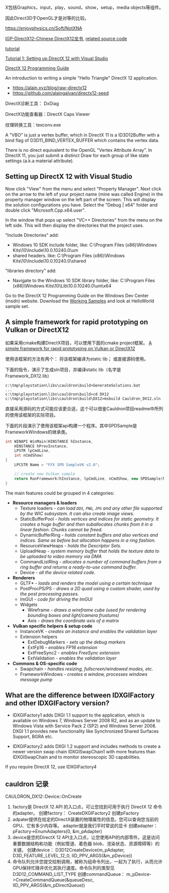 X包括Graphics，input，play，sound，show，setup，media objects等组件。

因此Direct3D于OpenGL才是对等的比较。

https://enjoyphysics.cn/Soft/NotXNA

[IGP-DirectX12-Chinese DirectX12龙书](https://github.com/LinkClinton/IGP-DirectX12-Chinese), [related source code](https://github.com/d3dcoder/d3d12book)

[tutorial](http://www.rastertek.com/)

[Tutorial 1: Setting up DirectX 12 with Visual Studio](http://www.rastertek.com/dx12tut01.html)

[DirectX 12 Programming Guide](https://docs.microsoft.com/en-us/windows/win32/direct3d12/directx-12-programming-guide)

An introduction to writing a simple "Hello Triangle" DirectX 12 application. 

  - https://alain.xyz/blog/raw-directx12
  - https://github.com/alaingalvan/directx12-seed

DirectX诊断工具： DxDiag

DirectX功能查看器：DirectX Caps Viewer

纹理转换工具：texconv.exe

A "VBO" is just a vertex buffer, which in DirectX 11 is a ID3D12Buffer with a bind flag of D3D11_BIND_VERTEX_BUFFER which contains the vertex data.

There is no direct equivalent to the OpenGL "Vertex Attribute Array". In DirectX 11, you just submit a distinct Draw for each group of like state settings (a.k.a material attribute).

## Setting up DirectX 12 with Visual Studio

Now click "View" from the menu and select "Property Manager". Next click on the arrow to the left of your project name (mine was called Engine) in the property manager window on the left part of the screen. This will display the solution configurations you have. Select the "Debug | x64" folder and double click "Microsoft.Cpp.x64.user".

In the window that pops up select "VC++ Directories" from the menu on the left side. This will then display the directories that the project uses.

"Include Directories" add: 

- Windows 10 SDK include folder, like: C:\Program Files (x86)\Windows Kits\10\Include\10.0.10240.0\um
- shared headers. like: C:\Program Files (x86)\Windows Kits\10\Include\10.0.10240.0\shared

"libraries directory" add:

- Navigate to the Windows 10 SDK library folder, like: C:\Program Files (x86)\Windows Kits\10\Lib\10.0.10240.0\um\x64

Go to the DirectX 12 Programming Guide on the Windows Dev Center (msdn) website. Download the [Working Samples](https://github.com/Microsoft/DirectX-Graphics-Samples) and look at HelloWorld sample set.

## A simple framework for rapid prototyping on Vulkan or DirectX12

如果采用cmake构建DirectX项目，可以使用下面的cmake project框架。
[A simple framework for rapid prototyping on Vulkan or DirectX12](https://github.com/GPUOpen-LibrariesAndSDKs/Cauldron)

使用该框架的方法有两个： 将该框架编译为static lib； 或直接源码使用。

下面的指令，演示了生成sln项目，并编译static lib（名字是Framework_DX12.lib）
```
c:\tmp\playstation\libs\cauldron\build>GenerateSolutions.bat
...
c:\tmp\playstation\libs\cauldron\build>cd DX12
c:\tmp\playstation\libs\cauldron\build\DX12>msbuild Cauldron_DX12.sln
```

直接采用源码的方式可能应该更合适，这个可以借鉴Cauldron项目readme中所列的使用该框架的实际项目。

下面的片段演示了使用该框架api构建一个程序。其中SPDSample是FrameworkWindows的继承类。
```c++
int WINAPI WinMain(HINSTANCE hInstance,
    HINSTANCE hPrevInstance,
    LPSTR lpCmdLine,
    int nCmdShow)
{
    LPCSTR Name = "FFX SPD SampleVK v2.0";

    // create new Vulkan sample
    return RunFramework(hInstance, lpCmdLine, nCmdShow, new SPDSample(Name));
}
```

The main features could be grouped in 4 categories:

- **Resource managers & loaders**
  - Texture loaders - *can load `DDS`, `PNG`, `JPG` and any other file supported by the WIC subsystem. It can also create image views.*
  - StaticBufferPool - *holds vertices and indices for static geometry. It creates a huge buffer and then suballocates chunks from it in a linear fashion. Chunks cannot be freed.*
  - DynamicBufferRing - *holds constant buffers and also vertices and indices. Same as before but allocation happens in a ring fashion.*
  - ResourceViewHeaps - *holds the Descriptor Sets.*  
  - UploadHeap - *system memory buffer that holds the texture data to be uploaded to video memory via DMA*
  - CommandListRing - *allocates a number of command buffers from a ring buffer and returns a ready-to-use command buffer.*
  - Device - *all the device related code.*
- **Renderers**
  - GLTF* - *loads and renders the model using a certain technique*
  - PostProcPS/PS - *draws a 2D quad using a custom shader, used by the post processing passes.*
  - ImGUI - *code for driving the ImGUI*
  - Widgets
    - Wireframe - *draws a wireframe cube (used for rendering bounding boxes and light/camera frustums)*
    - Axis - *draws the coordinate axis of a matrix*
- **Vulkan specific helpers & setup code**
  - InstanceVK - *creates an instance and enables the validation layer*
  - Extension helpers 
    - ExtDebugMarkers - *sets up the debug markers*
    - ExtFp16 - *enables FP16 extension*
    - ExtFreeSync2 - *enables FreeSync extension*
    - ExtValidation - *enables the validation layer*
- **Commons & OS-specific code**
  - Swapchain - *handles resizing, fullscreen/windowed modes, etc.*
  - FrameworkWindows - *creates a window, processes windows message pump*



## What are the difference between IDXGIFactory and other IDXGIFactory version?

- IDXGIFactory1 adds DXGI 1.1 support to the application, which is available on Windows 7, Windows Server 2008 R2, and as an update to Windows Vista with Service Pack 2 (SP2) and Windows Server 2008. DXGI 1.1 provides new functionality like Synchronized Shared Surfaces Support, BGRA etc.

- IDXGIFactory2 adds DXGI 1.2 support and includes methods to create a newer version swap chain IDXGISwapChain1 with more features than IDXGISwapChain and to monitor stereoscopic 3D capabilities.

If you require DirectX 12, use IDXGIFactory4

## cauldron 记录

CAULDRON_DX12::Device::OnCreate

1. factory是 DirectX 12 API 的入口点，可让您找到可用于执行 DirectX 12 命令的adapter。
    创建factory： CreateDXGIFactory2 创建pFactory
2. adpater提供在给定的DirectX装置的物理属性的信息。您可以查询您当前的 GPU、它有多少内存等。
    adapter就是我们平时常说的显卡
    创建adapter：pFactory->EnumAdapters(0, &m_pAdapter) 
3. device是您的DirectX 12 API主入口点，让您使用API的内部零件。这是访问重要数据结构和功能（例如管道、着色器 blob、渲染状态、资源障碍等）的关键。 
   创建device：  D3D12CreateDevice(m_pAdapter, D3D_FEATURE_LEVEL_12_0, IID_PPV_ARGS(&m_pDevice))
4. 命令队列允许您提交绘制调用，被称为组命令列出，一起为了执行，从而允许GPU保持忙碌并优化其执行速度。命令队列的类型见D3D12_COMMAND_LIST_TYPE
   创建commandQueue： m_pDevice->CreateCommandQueue(&queueDesc, IID_PPV_ARGS(&m_pDirectQueue))


